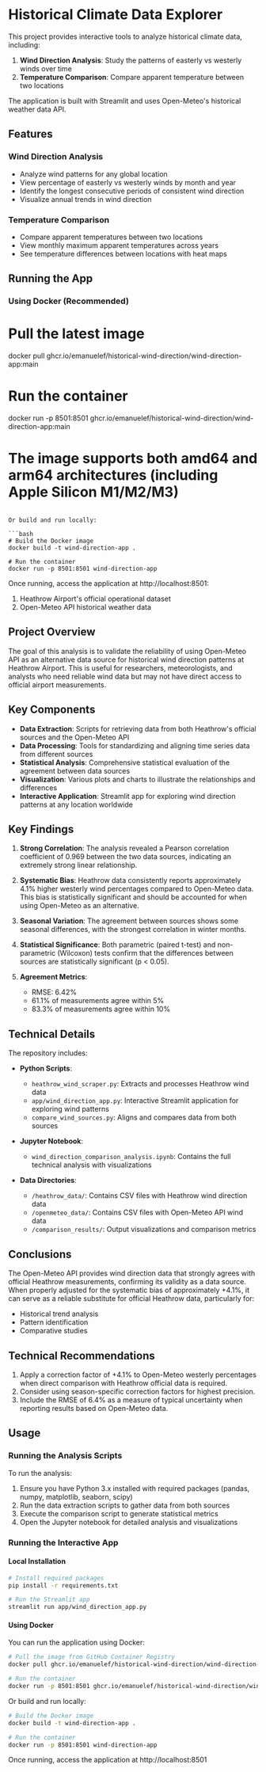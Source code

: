 # Historical Climate Data Explorer

This project provides interactive tools to analyze historical climate data, including:

1. **Wind Direction Analysis**: Study the patterns of easterly vs westerly winds over time
2. **Temperature Comparison**: Compare apparent temperature between two locations

The application is built with Streamlit and uses Open-Meteo's historical weather data API.

## Features

### Wind Direction Analysis
- Analyze wind patterns for any global location
- View percentage of easterly vs westerly winds by month and year
- Identify the longest consecutive periods of consistent wind direction
- Visualize annual trends in wind direction

### Temperature Comparison
- Compare apparent temperatures between two locations
- View monthly maximum apparent temperatures across years
- See temperature differences between locations with heat maps

## Running the App

### Using Docker (Recommended)

# Pull the latest image
docker pull ghcr.io/emanuelef/historical-wind-direction/wind-direction-app:main

# Run the container
docker run -p 8501:8501 ghcr.io/emanuelef/historical-wind-direction/wind-direction-app:main

# The image supports both amd64 and arm64 architectures (including Apple Silicon M1/M2/M3)
```

Or build and run locally:

```bash
# Build the Docker image
docker build -t wind-direction-app .

# Run the container
docker run -p 8501:8501 wind-direction-app
```

Once running, access the application at http://localhost:8501:
1. Heathrow Airport's official operational dataset
2. Open-Meteo API historical weather data

## Project Overview

The goal of this analysis is to validate the reliability of using Open-Meteo API as an alternative data source for historical wind direction patterns at Heathrow Airport. This is useful for researchers, meteorologists, and analysts who need reliable wind data but may not have direct access to official airport measurements.

## Key Components

- **Data Extraction**: Scripts for retrieving data from both Heathrow's official sources and the Open-Meteo API
- **Data Processing**: Tools for standardizing and aligning time series data from different sources
- **Statistical Analysis**: Comprehensive statistical evaluation of the agreement between data sources
- **Visualization**: Various plots and charts to illustrate the relationships and differences
- **Interactive Application**: Streamlit app for exploring wind direction patterns at any location worldwide

## Key Findings

1. **Strong Correlation**: The analysis revealed a Pearson correlation coefficient of 0.969 between the two data sources, indicating an extremely strong linear relationship.

2. **Systematic Bias**: Heathrow data consistently reports approximately 4.1% higher westerly wind percentages compared to Open-Meteo data. This bias is statistically significant and should be accounted for when using Open-Meteo as an alternative.

3. **Seasonal Variation**: The agreement between sources shows some seasonal differences, with the strongest correlation in winter months.

4. **Statistical Significance**: Both parametric (paired t-test) and non-parametric (Wilcoxon) tests confirm that the differences between sources are statistically significant (p < 0.05).

5. **Agreement Metrics**: 
   - RMSE: 6.42%
   - 61.1% of measurements agree within 5% 
   - 83.3% of measurements agree within 10%

## Technical Details

The repository includes:

- **Python Scripts**:
  - `heathrow_wind_scraper.py`: Extracts and processes Heathrow wind data
  - `app/wind_direction_app.py`: Interactive Streamlit application for exploring wind patterns
  - `compare_wind_sources.py`: Aligns and compares data from both sources

- **Jupyter Notebook**:
  - `wind_direction_comparison_analysis.ipynb`: Contains the full technical analysis with visualizations

- **Data Directories**:
  - `/heathrow_data/`: Contains CSV files with Heathrow wind direction data
  - `/openmeteo_data/`: Contains CSV files with Open-Meteo API wind data
  - `/comparison_results/`: Output visualizations and comparison metrics

## Conclusions

The Open-Meteo API provides wind direction data that strongly agrees with official Heathrow measurements, confirming its validity as a data source. When properly adjusted for the systematic bias of approximately +4.1%, it can serve as a reliable substitute for official Heathrow data, particularly for:
- Historical trend analysis
- Pattern identification
- Comparative studies

## Technical Recommendations

1. Apply a correction factor of +4.1% to Open-Meteo westerly percentages when direct comparison with Heathrow official data is required.
2. Consider using season-specific correction factors for highest precision.
3. Include the RMSE of 6.4% as a measure of typical uncertainty when reporting results based on Open-Meteo data.

## Usage

### Running the Analysis Scripts

To run the analysis:

1. Ensure you have Python 3.x installed with required packages (pandas, numpy, matplotlib, seaborn, scipy)
2. Run the data extraction scripts to gather data from both sources
3. Execute the comparison script to generate statistical metrics
4. Open the Jupyter notebook for detailed analysis and visualizations

### Running the Interactive App

#### Local Installation

```bash
# Install required packages
pip install -r requirements.txt

# Run the Streamlit app
streamlit run app/wind_direction_app.py
```

#### Using Docker

You can run the application using Docker:

```bash
# Pull the image from GitHub Container Registry
docker pull ghcr.io/emanuelef/historical-wind-direction/wind-direction-app:main

# Run the container
docker run -p 8501:8501 ghcr.io/emanuelef/historical-wind-direction/wind-direction-app:main
```

Or build and run locally:

```bash
# Build the Docker image
docker build -t wind-direction-app .

# Run the container
docker run -p 8501:8501 wind-direction-app
```

Once running, access the application at http://localhost:8501
